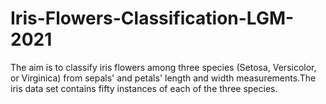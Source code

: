 # Iris-Flowers-Classification-LGM-2021
The aim is to classify iris flowers among three species (Setosa, Versicolor, or Virginica) from sepals' and petals' length and width measurements.The iris data set contains fifty instances of each of the three species.
